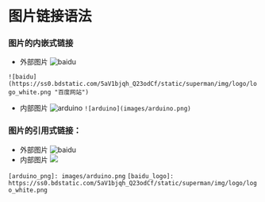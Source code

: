 # 图片链接语法

### 图片的内嵌式链接
<!--- [alt](url text) -->
- 外部图片
![baidu](https://ss0.bdstatic.com/5aV1bjqh_Q23odCf/static/superman/img/logo/logo_white.png "百度网站")

``![baidu](https://ss0.bdstatic.com/5aV1bjqh_Q23odCf/static/superman/img/logo/logo_white.png "百度网站")``
- 内部图片
![arduino](images/arduino.png)
``![arduino](images/arduino.png)``

### 图片的引用式链接：
- 外部图片
![baidu][baidu_logo]
- 内部图片
![][arduino_png]


``[arduino_png]: images/arduino.png``
``[baidu_logo]: https://ss0.bdstatic.com/5aV1bjqh_Q23odCf/static/superman/img/logo/logo_white.png``


<!--- 下面是本文档中用到的链接  -->

[arduino_png]: images/arduino.png
[baidu_logo]: https://ss0.bdstatic.com/5aV1bjqh_Q23odCf/static/superman/img/logo/logo_white.png
